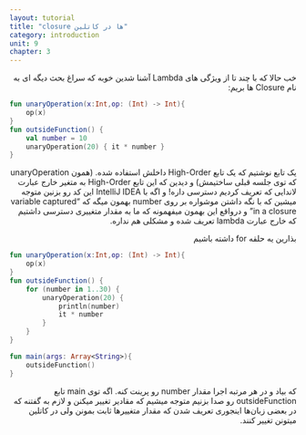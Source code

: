 ```yaml
---
layout: tutorial
title: "closure ها در کاتلین"
category: introduction
unit: 9
chapter: 3
---
```



<div dir="rtl" markdown="1">



خب حالا که با چند تا از ویژگی های Lambda آشنا شدین خوبه که سراغ بحث دیگه ای به نام Closure ها بریم:

</div>

```kotlin
fun unaryOperation(x:Int,op: (Int) -> Int){
	op(x)
}
fun outsideFunction() {
    val number = 10
    unaryOperation(20) { it * number }
}
```

<div dir="rtl" markdown="1">

یک تابع نوشتیم که یک تابع High-Order داخلش استفاده شده. (همون unaryOperation که توی جلسه قبلی ساختیمش) و دیدین که این تابع High-Order به متغیر خارج عبارت لاندایی که تعریف کردیم دسترسی داره! و اگه با IntelliJ IDEA این کد رو بزنین متوجه میشین که با نگه داشتن موشواره بر روی number بهمون میگه که “variable captured in a closure” و درواقع این بهمون میفهمونه که ما به مقدار متغییری دسترسی داشتیم که خارج عبارت lambda تعریف شده و مشکلی هم نداره.

بذارین یه حلقه for داشته باشیم

</div>

```kotlin
fun unaryOperation(x:Int,op: (Int) -> Int){
	op(x)
}
fun outsideFunction() {
    for (number in 1..30) {
        unaryOperation(20) {
            println(number)
            it * number
        }
    }
}

fun main(args: Array<String>){
	outsideFunction()
}
```

<div dir="rtl" markdown="1">

که بیاد و در هر مرتبه اجرا مقدار number رو پرینت کنه. اگه توی main تابع outsideFunction رو صدا بزنیم متوجه میشیم که مقادیر تغییر میکنن و لازم به گفتنه که در بعضی زبان‌ها اینجوری تعریف شدن که مقدار متغییرها ثابت بمونن ولی در کاتلین میتونن تغییر کنند.

</div>
